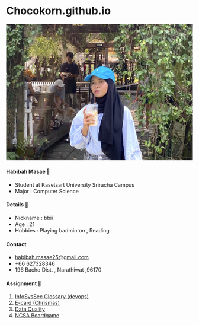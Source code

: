 # Chocokorn.github.io
![B.png](./img/bb1.jpg) 
#### Habibah Masae 🧕
  - Student at Kasetsart University Sriracha Campus
  - Major : Computer Science

#### Details 🎀
  - Nickname : bbii
  - Age : 21
  - Hobbies : Playing badminton , Reading

#### Contact
  - habibah.masae25@gmail.com
  - +66 627328346
  - 196 Bacho Dist. , Narathiwat  ,96170

#### Assignment 📁
  1. [InfoSysSec Glossary (devops)](devops.md)
  2. [E-card (Chrismas)](ecardchristmas.md)
  3. [Data Quality](validity.md)
  4. [NCSA Boardgame](ncsa.md)



